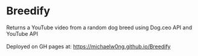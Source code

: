# Breedify
Returns a YouTube video from a random dog breed using Dog.ceo API and YouTube API <br/>
<br/>
Deployed on GH pages at: https://michaelw0ng.github.io/Breedify

